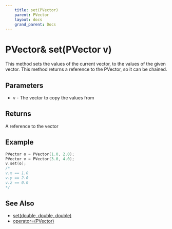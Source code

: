 ```yaml
---
    title: set(PVector)
    parent: PVector
    layout: docs
    grand_parent: Docs
---
```


# PVector& set(PVector v)

This method sets the values of the current vector, to the values of the given vector. This method returns a reference to the PVector, so it can be chained.

## Parameters

- `v` - The vector to copy the values from

## Returns

A reference to the vector

## Example

```cpp
PVector o = PVector(1.0, 2.0);
PVector v = PVector(3.0, 4.0);
v.set(o);
/*
v.x == 1.0
v.y == 2.0
v.z == 0.0
*/
```

## See Also

- [set(double, double, double)](set_double_double_double)
- [operator=(PVector)](op_eq_PVector)
